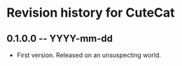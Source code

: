 # Revision history for CuteCat

## 0.1.0.0 -- YYYY-mm-dd

* First version. Released on an unsuspecting world.
